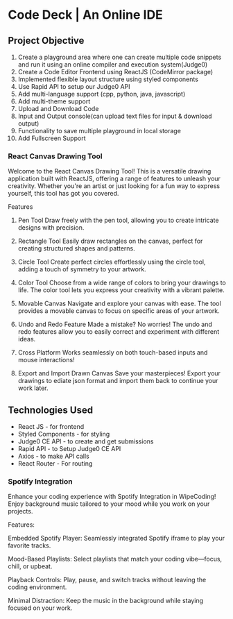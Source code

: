 # Code Deck | An Online IDE

## Project Objective

1. Create a playground area where one can create multiple code snippets and run it using an online compiler and execution system(Judge0)
2. Create a Code Editor Frontend using ReactJS (CodeMirror package)
3. Implemented flexible layout structure using styled components
4. Use Rapid API to setup our Judge0 API
5. Add multi-language support (cpp, python, java, javascript)
6. Add multi-theme support 
7. Upload and Download Code
8. Input and Output console(can upload text files for input & download output)
9. Functionality to save multiple playground in local storage
10. Add Fullscreen Support

### React Canvas Drawing Tool

Welcome to the React Canvas Drawing Tool! This is a versatile drawing application built with ReactJS, offering a range of features to unleash your creativity. Whether you're an artist or just looking for a fun way to express yourself, this tool has got you covered.

Features
1. Pen Tool
Draw freely with the pen tool, allowing you to create intricate designs with precision.

2. Rectangle Tool
Easily draw rectangles on the canvas, perfect for creating structured shapes and patterns.

3. Circle Tool
Create perfect circles effortlessly using the circle tool, adding a touch of symmetry to your artwork.

4. Color Tool
Choose from a wide range of colors to bring your drawings to life. The color tool lets you express your creativity with a vibrant palette.

5. Movable Canvas
Navigate and explore your canvas with ease. The tool provides a movable canvas to focus on specific areas of your artwork.

6. Undo and Redo Feature
Made a mistake? No worries! The undo and redo features allow you to easily correct and experiment with different ideas.

7. Cross Platform
Works seamlessly on both touch-based inputs and mouse interactions!

8. Export and Import Drawn Canvas
Save your masterpieces! Export your drawings to ediate json format and import them back to continue your work later.

## Technologies Used

- React JS - for frontend 
- Styled Components  - for styling
- Judge0 CE API - to create and get submissions
- Rapid API - to Setup Judge0 CE API
- Axios - to make API calls
- React Router - For routing 

### Spotify Integration

Enhance your coding experience with Spotify Integration in WipeCoding! Enjoy background music tailored to your mood while you work on your projects.

Features:

Embedded Spotify Player: Seamlessly integrated Spotify iframe to play your favorite tracks.

Mood-Based Playlists: Select playlists that match your coding vibe—focus, chill, or upbeat.

Playback Controls: Play, pause, and switch tracks without leaving the coding environment.

Minimal Distraction: Keep the music in the background while staying focused on your work.
